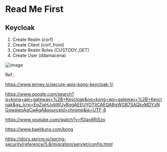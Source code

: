# Read Me First

## Keycloak

1. Create Realm (corf)
2. Create Client (corf_front)
3. Create Realm Roles (CUSTODY_GET)
4. Create User (ddamacena)

![image](https://github.com/diegolirio/demos-spring-boot/assets/3913593/4ea4e4f4-f324-4a5b-aaa8-f2b578519322)


Ref.:

https://www.jerney.io/secure-apis-kong-keycloak-1/   

https://www.google.com/search?q=kong+api+gateway+%2B+Keycloak&oq=kong+api+gateway+%2B+Keycloak&gs_lcrp=EgZjaHJvbWUyBggAEEUYOTIICAEQABgWGB7SAQkxMDYzNGowajeoAgCwAgA&sourceid=chrome&ie=UTF-8    
   
https://www.youtube.com/watch?v=fGlay8Ri5zo

https://www.baeldung.com/kong
     
https://docs.spring.io/spring-security/reference/5.8/migration/servlet/config.html
